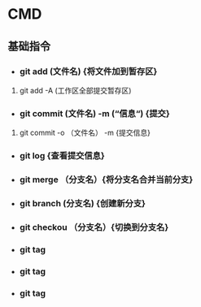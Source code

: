 CMD
===
## 基础指令 
 * ### git add (文件名) {将文件加到暂存区}
 1. git add -A (工作区全部提交暂存区)
 * ### git commit (文件名) -m (“信息“) {提交}
 1. git commit -o （文件名） -m {提交信息}
 * ### git log {查看提交信息}
 * ### git merge （分支名）{将分支名合并当前分支}  
 * ### git branch (分支名) {创建新分支}
 * ### git checkou （分支名）{切换到分支名}
 * ### git tag 
 * ### git tag 
 * ### git tag 
